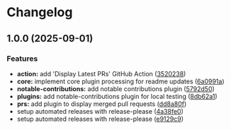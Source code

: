 # Changelog

## 1.0.0 (2025-09-01)


### Features

* **action:** add 'Display Latest PRs' GitHub Action ([3520238](https://github.com/thisisrick25/readme-engine/commit/3520238adf3f81c2966b581e0b3eff928680beb1))
* **core:** implement core plugin processing for readme updates ([6a0991a](https://github.com/thisisrick25/readme-engine/commit/6a0991aeca6581226f65d078c2902e9d86a21077))
* **notable-contributions:** add notable contributions plugin ([5792d50](https://github.com/thisisrick25/readme-engine/commit/5792d503a368e1434e686dee868631e72cd9f146))
* **plugins:** add notable-contributions plugin for local testing ([8db62a1](https://github.com/thisisrick25/readme-engine/commit/8db62a17ba45ae6559a0b5513ffb27db415a23e2))
* **prs:** add plugin to display merged pull requests ([dd8a80f](https://github.com/thisisrick25/readme-engine/commit/dd8a80fb3f04909595643169868168457ca53997))
* setup automated releases with release-please ([4a38fe0](https://github.com/thisisrick25/readme-engine/commit/4a38fe09b325a5b4d151dc7ca866b192a4e8a3da))
* setup automated releases with release-please ([e9129c9](https://github.com/thisisrick25/readme-engine/commit/e9129c917587ead9f7b0a3dd2f1074642a7e3ca9))
